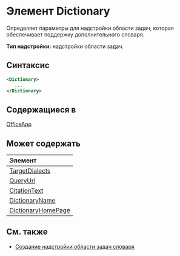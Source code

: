 # <a name="dictionary-element"></a>Элемент Dictionary
Определяет параметры для надстройки области задач, которая обеспечивает поддержку дополнительного словаря.

**Тип надстройки:** надстройки области задач.

## <a name="syntax"></a>Синтаксис

```XML
<Dictionary>
   ...
</Dictionary>
```

## <a name="contained-in"></a>Содержащиеся в

[OfficeApp](officeapp.md)

## <a name="can-contain"></a>Может содержать

|**Элемент**|
|:-----|
|[TargetDialects](targetdialects.md)|
|[QueryUri](queryuri.md)|
|[CitationText](citationtext.md)|
|[DictionaryName](dictionaryname.md)|
|[DictionaryHomePage](dictionaryhomepage.md)|

## <a name="see-also"></a>См. также

- [Создание надстройки области задач словаря](https://docs.microsoft.com/office/dev/add-ins/word/dictionary-task-pane-add-ins)
    
